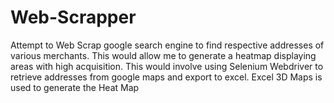 # Web-Scrapper
Attempt to Web Scrap google search engine to find respective addresses of various merchants. This would allow me to generate a heatmap displaying areas with high acquisition. 
This would involve using Selenium Webdriver to retrieve addresses from google maps and export to excel.
Excel 3D Maps is used to generate the Heat Map
